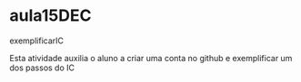 # aula15DEC
exemplificarIC


Esta atividade auxilia o aluno a criar uma conta no github e exemplificar um dos passos do IC
